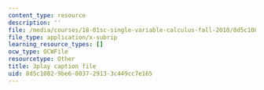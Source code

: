 ```yaml
---
content_type: resource
description: ''
file: /media/courses/18-01sc-single-variable-calculus-fall-2010/8d5c10829be6003729133c449cc7e165_W7sNkRpcydk.srt
file_type: application/x-subrip
learning_resource_types: []
ocw_type: OCWFile
resourcetype: Other
title: 3play caption file
uid: 8d5c1082-9be6-0037-2913-3c449cc7e165
---
```

